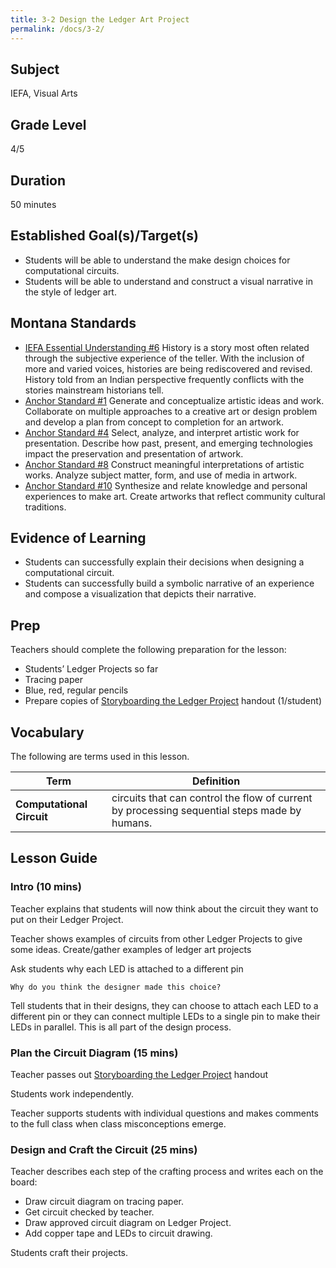 ```yaml
---
title: 3-2 Design the Ledger Art Project
permalink: /docs/3-2/
---
```


## Subject
IEFA, Visual Arts

## Grade Level
4/5    

## Duration
50 minutes

## Established Goal(s)/Target(s)
-	Students will be able to understand the make design choices for computational circuits.
-	Students will be able to understand and construct a visual narrative in the style of ledger art.

## Montana Standards
- <u>IEFA Essential Understanding #6</u> History is a story most often related through the subjective experience of the teller. With the inclusion of more and varied voices, histories are being rediscovered and revised. History told from an Indian perspective frequently conflicts with the stories mainstream historians tell.
- <u>Anchor Standard #1</u> Generate and conceptualize artistic ideas and work. Collaborate on multiple approaches to a creative art or design problem and develop a plan from concept to completion for an artwork.
- <u>Anchor Standard #4</u> Select, analyze, and interpret artistic work for presentation. Describe how past, present, and emerging technologies impact the preservation and presentation of artwork.
- <u>Anchor Standard #8</u> Construct meaningful interpretations of artistic works. Analyze subject matter, form, and use of media in artwork.
- <u>Anchor Standard #10</u> Synthesize and relate knowledge and personal experiences to make art. Create artworks that reflect community cultural traditions.

## Evidence of Learning
- Students can successfully explain their decisions when designing a computational circuit.
- Students can successfully build a symbolic narrative of an experience and compose a visualization that depicts their narrative.

## Prep
Teachers should complete the following preparation for the lesson:

- Students’ Ledger Projects so far
- Tracing paper
- Blue, red, regular pencils
- Prepare copies of [Storyboarding the Ledger Project](../resources/3-2_storyboard-ledger.pdf) handout (1/student)


## Vocabulary
The following are terms used in this lesson.

Term | Definition
-- | --
**Computational Circuit** | circuits that can control the flow of current by processing sequential steps made by humans.

## Lesson Guide

### Intro (10 mins)
Teacher explains that students will now think about the circuit they want to put on their Ledger Project.

Teacher shows examples of circuits from other Ledger Projects to give some ideas. <span class="todo">Create/gather examples of ledger art projects</span>

Ask students why each LED is attached to a different pin
```
Why do you think the designer made this choice?
```
Tell students that in their designs, they can choose to attach each LED to a different pin or they can connect multiple LEDs to a single pin to make their LEDs in parallel. This is all part of the design process.

### Plan the Circuit Diagram (15 mins)
Teacher passes out [Storyboarding the Ledger Project](../resources/3_2-storyboard-ledger.pdf) handout

Students work independently.

Teacher supports students with individual questions and makes comments to the full class when class misconceptions emerge.

### Design and Craft the Circuit (25 mins)
Teacher describes each step of the crafting process and writes each on the board:
- Draw circuit diagram on tracing paper.
- Get circuit checked by teacher.
- Draw approved circuit diagram on Ledger Project.
- Add copper tape and LEDs to circuit drawing.

Students craft their projects.
